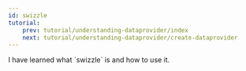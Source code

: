 ```yaml
---
id: swizzle
tutorial:
    prev: tutorial/understanding-dataprovider/index
    next: tutorial/understanding-dataprovider/create-dataprovider
---
```


<Checklist>

<ChecklistItem id="data-provider-swizzle">
I have learned what `swizzle` is and how to use it.
</ChecklistItem>

</Checklist>
